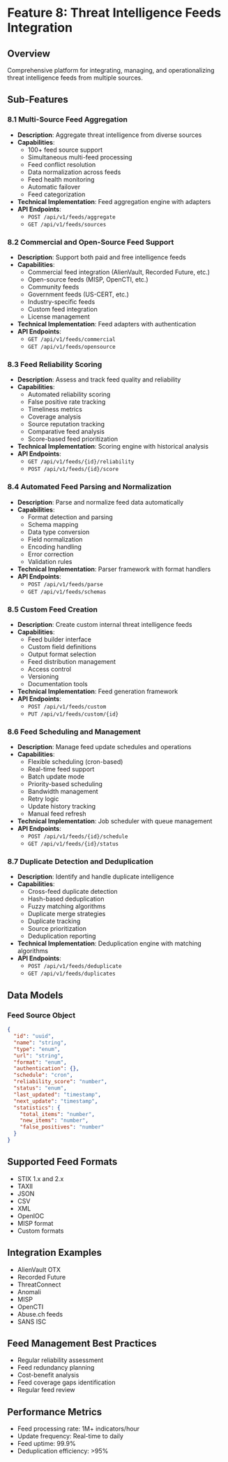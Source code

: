 # Feature 8: Threat Intelligence Feeds Integration

## Overview
Comprehensive platform for integrating, managing, and operationalizing threat intelligence feeds from multiple sources.

## Sub-Features

### 8.1 Multi-Source Feed Aggregation
- **Description**: Aggregate threat intelligence from diverse sources
- **Capabilities**:
  - 100+ feed source support
  - Simultaneous multi-feed processing
  - Feed conflict resolution
  - Data normalization across feeds
  - Feed health monitoring
  - Automatic failover
  - Feed categorization
- **Technical Implementation**: Feed aggregation engine with adapters
- **API Endpoints**: 
  - `POST /api/v1/feeds/aggregate`
  - `GET /api/v1/feeds/sources`

### 8.2 Commercial and Open-Source Feed Support
- **Description**: Support both paid and free intelligence feeds
- **Capabilities**:
  - Commercial feed integration (AlienVault, Recorded Future, etc.)
  - Open-source feeds (MISP, OpenCTI, etc.)
  - Community feeds
  - Government feeds (US-CERT, etc.)
  - Industry-specific feeds
  - Custom feed integration
  - License management
- **Technical Implementation**: Feed adapters with authentication
- **API Endpoints**: 
  - `GET /api/v1/feeds/commercial`
  - `GET /api/v1/feeds/opensource`

### 8.3 Feed Reliability Scoring
- **Description**: Assess and track feed quality and reliability
- **Capabilities**:
  - Automated reliability scoring
  - False positive rate tracking
  - Timeliness metrics
  - Coverage analysis
  - Source reputation tracking
  - Comparative feed analysis
  - Score-based feed prioritization
- **Technical Implementation**: Scoring engine with historical analysis
- **API Endpoints**: 
  - `GET /api/v1/feeds/{id}/reliability`
  - `POST /api/v1/feeds/{id}/score`

### 8.4 Automated Feed Parsing and Normalization
- **Description**: Parse and normalize feed data automatically
- **Capabilities**:
  - Format detection and parsing
  - Schema mapping
  - Data type conversion
  - Field normalization
  - Encoding handling
  - Error correction
  - Validation rules
- **Technical Implementation**: Parser framework with format handlers
- **API Endpoints**: 
  - `POST /api/v1/feeds/parse`
  - `GET /api/v1/feeds/schemas`

### 8.5 Custom Feed Creation
- **Description**: Create custom internal threat intelligence feeds
- **Capabilities**:
  - Feed builder interface
  - Custom field definitions
  - Output format selection
  - Feed distribution management
  - Access control
  - Versioning
  - Documentation tools
- **Technical Implementation**: Feed generation framework
- **API Endpoints**: 
  - `POST /api/v1/feeds/custom`
  - `PUT /api/v1/feeds/custom/{id}`

### 8.6 Feed Scheduling and Management
- **Description**: Manage feed update schedules and operations
- **Capabilities**:
  - Flexible scheduling (cron-based)
  - Real-time feed support
  - Batch update mode
  - Priority-based scheduling
  - Bandwidth management
  - Retry logic
  - Update history tracking
  - Manual feed refresh
- **Technical Implementation**: Job scheduler with queue management
- **API Endpoints**: 
  - `POST /api/v1/feeds/{id}/schedule`
  - `GET /api/v1/feeds/{id}/status`

### 8.7 Duplicate Detection and Deduplication
- **Description**: Identify and handle duplicate intelligence
- **Capabilities**:
  - Cross-feed duplicate detection
  - Hash-based deduplication
  - Fuzzy matching algorithms
  - Duplicate merge strategies
  - Duplicate tracking
  - Source prioritization
  - Deduplication reporting
- **Technical Implementation**: Deduplication engine with matching algorithms
- **API Endpoints**: 
  - `POST /api/v1/feeds/deduplicate`
  - `GET /api/v1/feeds/duplicates`

## Data Models

### Feed Source Object
```json
{
  "id": "uuid",
  "name": "string",
  "type": "enum",
  "url": "string",
  "format": "enum",
  "authentication": {},
  "schedule": "cron",
  "reliability_score": "number",
  "status": "enum",
  "last_updated": "timestamp",
  "next_update": "timestamp",
  "statistics": {
    "total_items": "number",
    "new_items": "number",
    "false_positives": "number"
  }
}
```

## Supported Feed Formats
- STIX 1.x and 2.x
- TAXII
- JSON
- CSV
- XML
- OpenIOC
- MISP format
- Custom formats

## Integration Examples
- AlienVault OTX
- Recorded Future
- ThreatConnect
- Anomali
- MISP
- OpenCTI
- Abuse.ch feeds
- SANS ISC

## Feed Management Best Practices
- Regular reliability assessment
- Feed redundancy planning
- Cost-benefit analysis
- Feed coverage gaps identification
- Regular feed review

## Performance Metrics
- Feed processing rate: 1M+ indicators/hour
- Update frequency: Real-time to daily
- Feed uptime: 99.9%
- Deduplication efficiency: >95%
